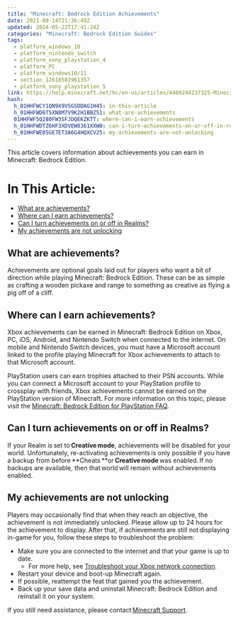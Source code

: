```yaml
---
title: "Minecraft: Bedrock Edition Achievements"
date: 2021-09-14T21:36:49Z
updated: 2024-05-22T17:41:24Z
categories: "Minecraft: Bedrock Edition Guides"
tags:
  - platform_windows_10
  - platform_nintendo_switch
  - platform_sony_playstation_4
  - platform_PC
  - platform_windows10/11
  - section_12618581961357
  - platform_sony_playstation_5
link: https://help.minecraft.net/hc/en-us/articles/4409244237325-Minecraft-Bedrock-Edition-Achievements
hash:
  h_01HHFWCY1QN9X9VSGSDDAG1H45: in-this-article
  h_01HHFWD6T5XN8M7V9K2H1BBZ51: what-are-achievements
  01HHFWF5Q280FW3SFJDQEKZKTT: where-can-i-earn-achievements
  h_01HHFWDTZ6HF3XDVEW8361XXW0: can-i-turn-achievements-on-or-off-in-realms
  h_01HHFWE05GE7ET3A6G4HQXCV25: my-achievements-are-not-unlocking
---
```


This article covers information about achievements you can earn in Minecraft: Bedrock Edition.

# In This Article:

- [What are achievements?](#what-are-achievements)
- [Where can I earn achievements?](#where-can-i-earn-achievements)
- [Can I turn achievements on or off in Realms?](#can-i-turn-achievements-on-or-off-in-realms)
- [My achievements are not unlocking](#my-achievements-are-not-unlocking)

## What are achievements?

Achievements are optional goals laid out for players who want a bit of direction while playing Minecraft: Bedrock Edition. These can be as simple as crafting a wooden pickaxe and range to something as creative as flying a pig off of a cliff.

## Where can I earn achievements?

Xbox achievements can be earned in Minecraft: Bedrock Edition on Xbox, PC, iOS, Android, and Nintendo Switch when connected to the internet. On mobile and Nintendo Switch devices, you must have a Microsoft account linked to the profile playing Minecraft for Xbox achievements to attach to that Microsoft account.

PlayStation users can earn trophies attached to their PSN accounts. While you can connect a Microsoft account to your PlayStation profile to crossplay with friends, Xbox achievements cannot be earned on the PlayStation version of Minecraft. For more information on this topic, please visit the [Minecraft: Bedrock Edition for PlayStation FAQ](../Performance-Troubleshooting/Minecraft-Bedrock-Edition-for-PlayStation-FAQ.md).

## Can I turn achievements on or off in Realms?

If your Realm is set to **Creative mode**, achievements will be disabled for your world. Unfortunately, re-activating achievements is only possible if you have a backup from before **Cheats **or **Creative mode** was enabled. If no backups are available, then that world will remain without achievements enabled.

## My achievements are not unlocking

Players may occasionally find that when they reach an objective, the achievement is not immediately unlocked. Please allow up to 24 hours for the achievement to display. After that, if achievements are still not displaying in-game for you, follow these steps to troubleshoot the problem:

- Make sure you are connected to the internet and that your game is up to date.
  - For more help, see [Troubleshoot your Xbox network connection](https://support.xbox.com/en-US/help/hardware-network/connect-network/xbox-one-network-connection).
- Restart your device and boot-up Minecraft again.
- If possible, reattempt the feat that gained you the achievement.
- Back up your save data and uninstall Minecraft: Bedrock Edition and reinstall it on your system.

If you still need assistance, please contact [Minecraft Support](https://aka.ms/Minecraft-Support).
